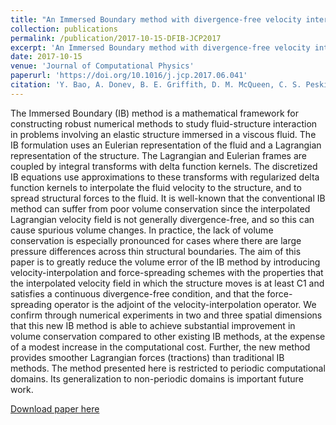 ```yaml
---
title: "An Immersed Boundary method with divergence-free velocity interpolation and force spreading"
collection: publications
permalink: /publication/2017-10-15-DFIB-JCP2017
excerpt: 'An Immersed Boundary method with divergence-free velocity interpolation and force spreading are proposed.'
date: 2017-10-15
venue: 'Journal of Computational Physics'
paperurl: 'https://doi.org/10.1016/j.jcp.2017.06.041'
citation: 'Y. Bao, A. Donev, B. E. Griffith, D. M. McQueen, C. S. Peskin. <i>Journal of Computational Physics</i>. 347, 183-206, 2017.'
---
```

The Immersed Boundary (IB) method is a mathematical framework for constructing robust numerical methods to study fluid-structure interaction in problems involving an elastic structure immersed in a viscous fluid. The IB formulation uses an Eulerian representation of the fluid and a Lagrangian representation of the structure. The Lagrangian and Eulerian frames are coupled by integral transforms with delta function kernels. The discretized IB equations use approximations to these transforms with regularized delta function kernels to interpolate the fluid velocity to the structure, and to spread structural forces to the fluid. It is well-known that the conventional IB method can suffer from poor volume conservation since the interpolated Lagrangian velocity field is not generally divergence-free, and so this can cause spurious volume changes. In practice, the lack of volume conservation is especially pronounced for cases where there are large pressure differences across thin structural boundaries. The aim of this paper is to greatly reduce the volume error of the IB method by introducing velocity-interpolation and force-spreading schemes with the properties that the interpolated velocity field in which the structure moves is at least C1 and satisfies a continuous divergence-free condition, and that the force-spreading operator is the adjoint of the velocity-interpolation operator. We confirm through numerical experiments in two and three spatial dimensions that this new IB method is able to achieve substantial improvement in volume conservation compared to other existing IB methods, at the expense of a modest increase in the computational cost. Further, the new method provides smoother Lagrangian forces (tractions) than traditional IB methods. The method presented here is restricted to periodic computational domains. Its generalization to non-periodic domains is important future work.

[Download paper here](https://arxiv.org/pdf/1701.07169.pdf)


